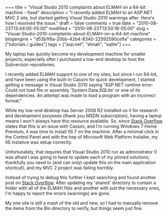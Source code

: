 +++
title = "Visual Studio 2010 complaints about ELMAH on a 64-bit machine - fixed"
description = "I recently added ELMAH to an ASP.NET MVC 2 site, but started getting Visual Studio 2010 warnings after. Here's how I resolved the issue."
draft = false
comments = true
date = "2010-08-23T13:44:00-05:00"
modified = "2010-08-23T13:50:18-05:00"
slug = "Visual-Studio-2010-complaints-about-ELMAH-on-a-64-bit-machine"
blogengine = "d53b1f6a-20bb-42b4-8340-22592590ce9a"
categories = ["tutorials / guides"]
tags = ["asp.net", "elmah", "sqlite"]
+++

<p>My laptop has quickly become my development machine for smaller projects, especially after I purchased a low-end desktop to host the Subversion repositories.</p>
<p>I recently added ELMAH support to one of my sites, but since I run 64-bit, and have been using the built-in&nbsp;Cassini for quick development, I started getting a message in Visual Studio 2010 saying "ASP.NET runtime error: Could not load file or assembly 'System.Data.SQLite' or one of its dependencies. An attempt was made to load a program with an incorrect format."</p>
<p>While my low-end desktop has Server 2008 R2 installed on it for research and development purposes (thank you MSDN subscription), having a laptop means I won't always have this resource available. So, since <a rel="external" href="http://stackoverflow.com/questions/1278929/could-not-load-file-or-assembly-system-data-sqlite">Stack Overflow</a> states that this is an issue with Cassini, and I'm running Windows 7 Home Premium, it was time to install IIS 7 on the machine. After a minimal click in the Control Panel and with the hep of Microsoft Web Platform Installer, my IIS instance was setup correctly.</p>
<p>Unfortunately, that requires that Visual Studio 2010 run as administrator (I was afraid I was going to have to update each of my pinned solutions; thankfully you need to (and can only) update this on the main application shortcut), and my MVC 2 project was failing horribly.</p>
<p>Instead of trying to debug this further I kept searching and found another post on <a rel="external" href="http://stackoverflow.com/questions/2814101/unwanted-sqlite-inserted-in-bin">Stack Overflow</a>. After updating my&nbsp;'shared' directory to contain a folder with all of the&nbsp;ELMAH files and&nbsp;another with just the necessary ones, I'm happy to report the errors (warnings)&nbsp;are gone.</p>
<p>My one site is still a mash of the old and new, so I had to manually remove the items from the Bin directory to verify, but things seem just fine.</p>
